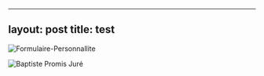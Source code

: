 
---
layout: post
title: test
---


![Formulaire-Personnallite]({{site.url}}/assets/img/posts/220202-airaction1-testpersonnalite/formulaire-personnallite.gif)

![Baptiste Promis Juré]({{site.url}}/assets/img/page-clients/baptiste-pj.png )
